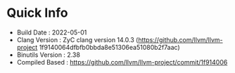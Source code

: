 # Quick Info
* Build Date : 2022-05-01
* Clang Version : ZyC clang version 14.0.3 (https://github.com/llvm/llvm-project 1f9140064dfbfb0bbda8e51306ea51080b2f7aac)
* Binutils Version : 2.38
* Compiled Based : https://github.com/llvm/llvm-project/commit/1f914006

